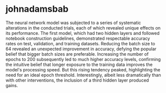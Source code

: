 # johnadamsbab

The neural network model was subjected to a series of systematic alterations in the conducted trials, each of which revealed unique effects on its performance. The first model, which had two hidden layers and followed notebook construction guidelines, demonstrated respectable accuracy rates on test, validation, and training datasets. Reducing the batch size to 64 revealed an unexpected improvement in accuracy, defying the popular belief that bigger batch sizes are preferable. Increasing the number of epochs to 200 subsequently led to much higher accuracy levels, confirming the intuitive belief that longer exposure to the training data improves the model's processing speed. But this rising tendency peaked, highlighting the need for an ideal epoch threshold. Interestingly, albeit less dramatically than with other interventions, the inclusion of a third hidden layer produced gains.








